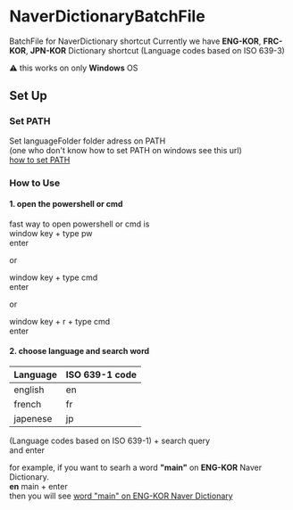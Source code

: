 # NaverDictionaryBatchFile
BatchFile for NaverDictionary shortcut
Currently we have **ENG-KOR**, **FRC-KOR**, **JPN-KOR** Dictionary shortcut
(Language codes based on ISO 639-3)

:warning: this works on only **Windows** OS

## Set Up
### Set PATH
Set languageFolder folder adress on PATH  
(one who don't know how to set PATH on windows see this url)  
[how to set PATH](https://www.opentechguides.com/how-to/article/windows-10/113/windows-10-set-path.html)

### How to Use
#### 1. open the powershell or cmd
fast way to open powershell or cmd is  
window key + type pw  
enter  

or  

window key + type cmd  
enter  

or  

window key + r + type cmd  
enter

#### 2. choose language and search word

| Language | ISO 639-1 code |
|---|---|
| english | en |
| french | fr |
| japenese | jp |

(Language codes based on ISO 639-1) + search query  
and enter  

for example, if you want to searh a word **"main"** on **ENG-KOR** Naver Dictionary.  
**en** main + enter  
then you will see [word "main" on ENG-KOR Naver Dictionary](https://en.dict.naver.com/#/search?range=all&query=main)
